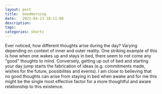 ```yaml
---
layout: post
title:	Goodmorning
date:   2023-04-23 18:11:00
description:
tags:
categories: shorts
---
```

Ever noticed, how different thoughts arise during the day? Varying depending on context of inner and outer reality. One striking example of this is how when one wakes up and stays in bed, there seem to not come any "good" thoughts to mind. Conversely, getting up out of bed and starting your day jump starts the fabrication of ideas (e.g. commitments made, wishes for the future, possibilites and events). I am close to believing that no good thoughts can arise from staying in bed when awake and for me this might be the single most effective factor for a more thoughtful and aware relationship to this existence.
